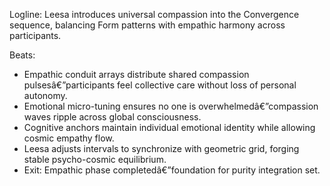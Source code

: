 ﻿---
series: 3
novella: 5
file: S3N5_CH05
type: chapter
pov: Leesa
setting: Empathic resonance chamber - compassion integration
word_target_min: 1201
word_target_max: 2299
status: outline
---
Logline: Leesa introduces universal compassion into the Convergence sequence, balancing Form patterns with empathic harmony across participants.

Beats:
- Empathic conduit arrays distribute shared compassion pulsesâ€”participants feel collective care without loss of personal autonomy.
- Emotional micro-tuning ensures no one is overwhelmedâ€”compassion waves ripple across global consciousness.
- Cognitive anchors maintain individual emotional identity while allowing cosmic empathy flow.
- Leesa adjusts intervals to synchronize with geometric grid, forging stable psycho-cosmic equilibrium.
- Exit: Empathic phase completedâ€”foundation for purity integration set.